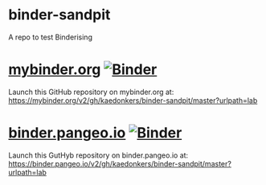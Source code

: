 # binder-sandpit
A repo to test Binderising

# [mybinder.org](https://mybinder.org) [![Binder](https://mybinder.org/badge_logo.svg)](https://mybinder.org/v2/gh/kaedonkers/binder-sandpit/master?urlpath=lab)
Launch this GitHub repository on mybinder.org at:
https://mybinder.org/v2/gh/kaedonkers/binder-sandpit/master?urlpath=lab

# [binder.pangeo.io](https://binder.pangeo.io) [![Binder](https://binder.pangeo.io/badge_logo.svg)](https://binder.pangeo.io/v2/gh/kaedonkers/binder-sandpit/master?urlpath=lab)
Launch this GutHyb repository on binder.pangeo.io at:
https://binder.pangeo.io/v2/gh/kaedonkers/binder-sandpit/master?urlpath=lab
